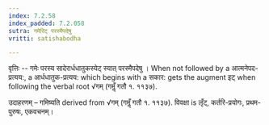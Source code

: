 ```yaml
---
index: 7.2.58
index_padded: 7.2.058
sutra: गमेरिट् परस्मैपदेषु
vritti: satishabodha

---
```

वृत्तिः -- गमेः परस्य सादेरार्धधातुकस्येट् स्यात् परस्मैपदेषु । When not followed by a आत्मनेपद-प्रत्यय:, a आर्धधातुक-प्रत्यय: which begins with a सकार: gets the augment इट् when following the verbal root √गम् (गमॢँ गतौ १. ११३७).


उदाहरणम् – गमिष्यति derived from √गम् (गमॢँ गतौ १. ११३७). विवक्षा is लृँट्, कर्तरि-प्रयोगः, प्रथम-पुरुषः, एकवचनम्।
